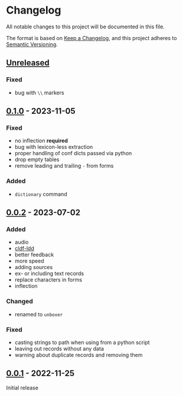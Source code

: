 # Changelog
All notable changes to this project will be documented in this file.

The format is based on [Keep a Changelog](https://keepachangelog.com/en/1.0.0/),
and this project adheres to [Semantic Versioning](https://semver.org/spec/v2.0.0.html).

## [Unreleased]

### Fixed
* bug with `\\` markers

## [0.1.0] - 2023-11-05

### Fixed
* no inflection **required**
* bug with lexicon-less extraction
* proper handling of conf dicts passed via python
* drop empty tables
* remove leading and trailing `-` from forms

### Added
* `dictionary` command

## [0.0.2] - 2023-07-02

### Added
* audio
* [cldf-ldd](https://fl.mt/cldf-ldd)
* better feedback
* more speed
* adding sources
* ex- or including text records
* replace characters in forms
* inflection

### Changed
* renamed to `unboxer`

### Fixed
* casting strings to path when using from a python script
* leaving out records without any data
* warning about duplicate records and removing them

## [0.0.1] - 2022-11-25

Initial release

[Unreleased]: https://github.com/fmatter/unboxer/compare/v0.1.0...HEAD
[0.1.0]: https://github.com/fmatter/unboxer/compare/v0.0.2...v0.1.0
[0.0.2]: https://github.com/fmatter/unboxer/compare/v0.0.1...v0.0.2
[0.0.1]: https://github.com/fmatter/unboxer/compare/v0.0.1...v0.0.1